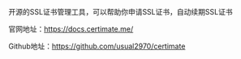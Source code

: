 开源的SSL证书管理工具，可以帮助你申请SSL证书，自动续期SSL证书

官网地址：https://docs.certimate.me/

Github地址：https://github.com/usual2970/certimate